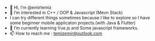 - 👋 Hi, I’m @emirtemiz
- 👀 I’m interested in C++ / OOP & Javascript (Mevn Stack)
-  I can try different things sometimes because I like to explore so I have some beginner mobile applicaton projects.(with Java & Flutter)
- 🌱 I’m currently learning Vue.js and Some javascript frameworks.
- 📫 How to reach me : temizemir@outlook.com

<!---
emirtemiz0/emirtemiz0 is a ✨ special ✨ repository because its `README.md` (this file) appears on your GitHub profile.
You can click the Preview link to take a look at your changes.
--->
